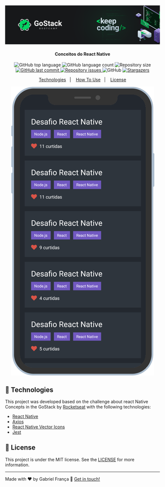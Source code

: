 <p align="center">
  <img alt="Be The Hero" src=".github/background.png" />
</p>

<h4 align="center">
   Conceitos do React Native
</h4>

<p align="center">
  <img alt="GitHub top language" src="https://img.shields.io/github/languages/top/gfgabrielfranca/desafio-conceitos-react-native">
  
  <img alt="GitHub language count" src="https://img.shields.io/github/languages/count/gfgabrielfranca/desafio-conceitos-react-native">
  
  <img alt="Repository size" src="https://img.shields.io/github/repo-size/gfgabrielfranca/desafio-conceitos-react-native">

  <a href="https://github.com/gfgabrielfranca/desafio-conceitos-react-native/commits/master">
    <img alt="GitHub last commit" src="https://img.shields.io/github/last-commit/gfgabrielfranca/desafio-conceitos-react-native">
  </a>
  
  <a href="https://github.com/gfgabrielfranca/desafio-conceitos-react-native/issues">
    <img alt="Repository issues" src="https://img.shields.io/github/issues/gfgabrielfranca/desafio-conceitos-react-native">
  </a>
  
  <img alt="GitHub" src="https://img.shields.io/github/license/gfgabrielfranca/desafio-conceitos-react-native">

  <a href="https://github.com/gfgabrielfranca/desafio-conceitos-react-native/stargazers">
    <img alt="Stargazers" src="https://img.shields.io/github/stars/gfgabrielfranca/desafio-conceitos-react-native?style=social">
  </a> 
</p>

<p align="center">
  <a href="#rocket-technologies">Technologies</a>&nbsp;&nbsp;&nbsp;|&nbsp;&nbsp;&nbsp;
  <a href="#information_source-how-to-use">How To Use</a>&nbsp;&nbsp;&nbsp;|&nbsp;&nbsp;&nbsp;
  <a href="#memo-license">License</a>
</p>

<p align="center">
  <img alt="Frontend" src=".github/print.png" heigth="428px">
</p>

## :rocket: Technologies

This project was developed based on the challenge about react Native Concepts in the GoStack by [Rocketseat](https://rocketseat.com.br/) with the following technologies:

- [React Native](https://reactnative.dev/)
- [Axios](https://github.com/axios/axios)
- [React Native Vector Icons](https://github.com/oblador/react-native-vector-icons)
- [Jest](https://jestjs.io/)

## :memo: License

This project is under the MIT license. See the [LICENSE](https://github.com/gfgabrielfranca/be-the-hero/blob/master/LICENSE) for more information.

---

Made with ♥ by Gabriel França :wave: [Get in touch!](https://www.linkedin.com/in/gabriel-fran%C3%A7a-653058146/)

[nodejs]: https://nodejs.org/
[axios]: https://github.com/axios/axios#readme
